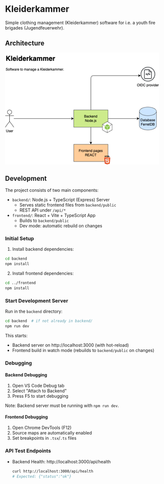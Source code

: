 # Kleiderkammer
Simple clothing management (Kleiderkammer) software for i.e. a youth fire brigades (Jugendfeuerwehr).

## Architecture
![Software architecture](arch.png)

## Development

The project consists of two main components:

- `backend/`: Node.js + TypeScript (Express) Server
  - Serves static frontend files from `backend/public`
  - REST API under `/api/*`
- `frontend/`: React + Vite + TypeScript App
  - Builds to `backend/public`
  - Dev mode: automatic rebuild on changes

### Initial Setup

1. Install backend dependencies:
```bash
cd backend
npm install
```

2. Install frontend dependencies:
```bash
cd ../frontend
npm install
```

### Start Development Server

Run in the `backend` directory:

```bash
cd backend  # if not already in backend/
npm run dev
```

This starts:
- Backend server on http://localhost:3000 (with hot-reload)
- Frontend build in watch mode (rebuilds to `backend/public` on changes)

### Debugging

#### Backend Debugging
1. Open VS Code Debug tab
2. Select "Attach to Backend"
3. Press F5 to start debugging

Note: Backend server must be running with `npm run dev`.

#### Frontend Debugging
1. Open Chrome DevTools (F12)
2. Source maps are automatically enabled
3. Set breakpoints in `.tsx`/`.ts` files

### API Test Endpoints

- Backend Health: http://localhost:3000/api/health
  ```bash
  curl http://localhost:3000/api/health
  # Expected: {"status":"ok"}
  ```
